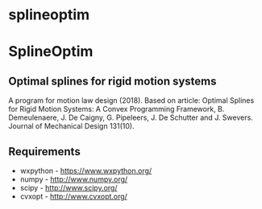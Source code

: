 # splineoptim
# SplineOptim
## Optimal splines for rigid motion systems

A program for motion law design (2018).
Based on article: Optimal Splines for Rigid Motion Systems: A Convex Programming Framework,
B. Demeulenaere, J. De Caigny, G. Pipeleers, J. De Schutter and J. Swevers.
Journal of Mechanical Design 131(10).

## Requirements
* wxpython - https://www.wxpython.org/
* numpy - http://www.numpy.org/
* scipy - http://www.scipy.org/
* cvxopt - http://www.cvxopt.org/
